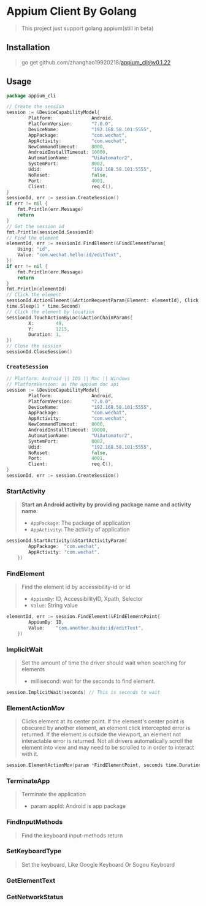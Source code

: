 # Appium Client By Golang

> This project just support golang appium(still in beta) 

## Installation
> go get github.com/zhanghao19920218/appium_cli@v0.1.22

## Usage
```go
package appium_cli

// Create the session
session := &DeviceCapabilityModel{
		Platform:              Android,
		PlatformVersion:       "7.0.0",
		DeviceName:            "192.168.58.101:5555",
		AppPackage:            "com.wechat",
		AppActivity:           "com.wechat",
		NewCommandTimeout:     8000,
		AndroidInstallTimeout: 10000,
		AutomationName:        "UiAutomator2",
		SystemPort:            8002,
		Udid:                  "192.168.58.101:5555",
		NoReset:               false,
		Port:                  4001,
		Client:                req.C(),
}
sessionId, err := session.CreateSession()
if err != nil {
	fmt.Println(err.Message)
	return
}
// Get the session id
fmt.Println(sessionId.SessionId)
// Find the element
elementId, err := sessionId.FindElement(&FindElementParam{
	Using: "id",
	Value: "com.wechat.hello:id/editText",
})
if err != nil {
	fmt.Println(err.Message)
	return
}
fmt.Println(elementId)
// Click the element
sessionId.ActionElement(&ActionRequestParam{Element: elementId}, Click)
time.Sleep(1 * time.Second)
// Click the element by location
sessionId.TouchActionByLoc(&ActionChainParams{
		X:        49,
		Y:        1215,
		Duration: 1,
})
// Close the session
sessionId.CloseSession()
```
### `CreateSession`
```go
// Platform: Android || IOS || Mac || Windows
// PlatformVersion: as the appium doc api
session := &DeviceCapabilityModel{
		Platform:              Android,
		PlatformVersion:       "7.0.0",
		DeviceName:            "192.168.58.101:5555",
		AppPackage:            "com.wechat",
		AppActivity:           "com.wechat",
		NewCommandTimeout:     8000,
		AndroidInstallTimeout: 10000,
		AutomationName:        "UiAutomator2",
		SystemPort:            8002,
		Udid:                  "192.168.58.101:5555",
		NoReset:               false,
		Port:                  4001,
		Client:                req.C(),
}
sessionId, err := session.CreateSession()
```

### StartActivity

> **Start an Android activity by providing package name and activity name**:
>
> * `AppPackage`: The package of application
> * `AppActivity`: The activity of application

```go
sessionId.StartActivity(&StartActivityParam{
		AppPackage:  "com.wechat",
		AppActivity: "com.wechat",
	})
```

### FindElement

> Find the element id by accessibility-id or id
>
> * `AppiumBy`: ID, AccessibilityID, Xpath, Selector
> * `Value`: String value

```go
elementId, err := session.FindElement(&FindElementPoint{
		AppiumBy: ID,
		Value:    "com.another.baidu:id/editText",
	})
```

### ImplicitWait

> Set the amount of time the driver should wait when searching for elements
>
> * millisecond: wait for the seconds to find element. 

```go
session.ImplicitWait(seconds) // This is seconds to wait
```

### ElementActionMov

> Clicks element at its center point. If the element's center point is obscured by another element, an element click intercepted error is returned. If the element is outside the viewport, an element not interactable error is returned. Not all drivers automatically scroll the element into view and may need to be scrolled to in order to interact with it.

```go
session.ElementActionMov(param *FindElementPoint, seconds time.Duration, action ActionType)
```

### TerminateApp

> Terminate the application
>
> * param appId: Android is app package

### FindInputMethods

> Find the keyboard input-methods return

### SetKeyboardType

> Set the keyboard, Like Google Keyboard Or Sogou Keyboard

### GetElementText

### GetNetworkStatus
